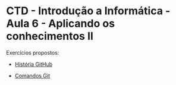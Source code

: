 # CTD - Introdução a Informática - Aula 6 - Aplicando os conhecimentos II

Exercícios propostos:

- [História GitHub](./Historia_Github_Guilherme_Tavares.md)

- [Comandos Git](./Comandos_Git_Guilherme_Tavares.md)